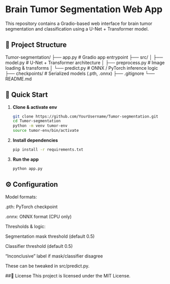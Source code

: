 # Brain Tumor Segmentation Web App

This repository contains a Gradio-based web interface for brain tumor segmentation and classification using a U-Net + Transformer model.

## 📂 Project Structure
Tumor-segmentation/
├── app.py # Gradio app entrypoint
├── src/
│ ├── model.py # U-Net + Transformer architecture
│ ├── preprocess.py # Image loading & transforms
│ └── predict.py # ONNX / PyTorch inference logic
├── checkpoints/ # Serialized models (.pth, .onnx)
├── .gitignore
└── README.md

## 🚀 Quick Start
1. **Clone & activate env**  
   ```bash
   git clone https://github.com/YourUsername/Tumor-segmentation.git
   cd Tumor-segmentation
   python -m venv tumor-env
   source tumor-env/bin/activate
   ```

2. **Install dependencies**  
   ```bash
   pip install -r requirements.txt
   ```

3. **Run the app**  
   ```bash
   python app.py
   ```
## ⚙️ Configuration
Model formats:

.pth: PyTorch checkpoint

.onnx: ONNX format (CPU only)

Thresholds & logic:

Segmentation mask threshold (default 0.5)

Classifier threshold (default 0.5)

“Inconclusive” label if mask/classifier disagree

These can be tweaked in src/predict.py.

##📝 License
This project is licensed under the MIT License.
